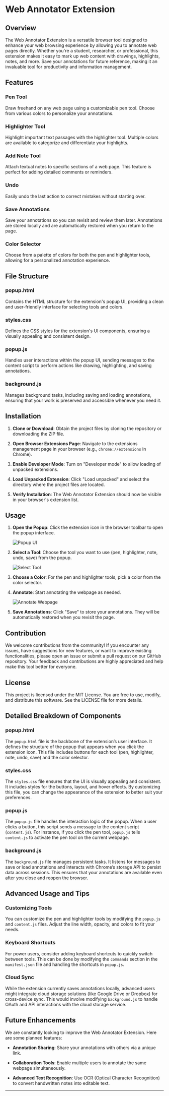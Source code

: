 # Web Annotator Extension



## Overview



The Web Annotator Extension is a versatile browser tool designed to enhance your web browsing experience by allowing you to annotate web pages directly. Whether you're a student, researcher, or professional, this extension makes it easy to mark up web content with drawings, highlights, notes, and more. Save your annotations for future reference, making it an invaluable tool for productivity and information management.



## Features



### Pen Tool



Draw freehand on any web page using a customizable pen tool. Choose from various colors to personalize your annotations.



### Highlighter Tool



Highlight important text passages with the highlighter tool. Multiple colors are available to categorize and differentiate your highlights.



### Add Note Tool



Attach textual notes to specific sections of a web page. This feature is perfect for adding detailed comments or reminders.



### Undo



Easily undo the last action to correct mistakes without starting over.



### Save Annotations



Save your annotations so you can revisit and review them later. Annotations are stored locally and are automatically restored when you return to the page.



### Color Selector



Choose from a palette of colors for both the pen and highlighter tools, allowing for a personalized annotation experience.



## File Structure



### popup.html



Contains the HTML structure for the extension's popup UI, providing a clean and user-friendly interface for selecting tools and colors.



### styles.css



Defines the CSS styles for the extension's UI components, ensuring a visually appealing and consistent design.



### popup.js



Handles user interactions within the popup UI, sending messages to the content script to perform actions like drawing, highlighting, and saving annotations.



### background.js



Manages background tasks, including saving and loading annotations, ensuring that your work is preserved and accessible whenever you need it.



## Installation



1. **Clone or Download**: Obtain the project files by cloning the repository or downloading the ZIP file.

2. **Open Browser Extensions Page**: Navigate to the extensions management page in your browser (e.g., `chrome://extensions` in Chrome).

3. **Enable Developer Mode**: Turn on "Developer mode" to allow loading of unpacked extensions.

4. **Load Unpacked Extension**: Click "Load unpacked" and select the directory where the project files are located.

5. **Verify Installation**: The Web Annotator Extension should now be visible in your browser's extension list.



## Usage



1. **Open the Popup**: Click the extension icon in the browser toolbar to open the popup interface.



   ![Popup UI](Web-Draw/screenshots/select-extension.png)



2. **Select a Tool**: Choose the tool you want to use (pen, highlighter, note, undo, save) from the popup.



   ![Select Tool](Web-Draw/screenshots/select-tool.png)



3. **Choose a Color**: For the pen and highlighter tools, pick a color from the color selector.



4. **Annotate**: Start annotating the webpage as needed.



   ![Annotate Webpage](Web-Draw/screenshots/annotate.png)



5. **Save Annotations**: Click "Save" to store your annotations. They will be automatically restored when you revisit the page.



## Contribution



We welcome contributions from the community! If you encounter any issues, have suggestions for new features, or want to improve existing functionalities, please open an issue or submit a pull request on our GitHub repository. Your feedback and contributions are highly appreciated and help make this tool better for everyone.



## License



This project is licensed under the MIT License. You are free to use, modify, and distribute this software. See the LICENSE file for more details.



## Detailed Breakdown of Components



### popup.html



The `popup.html` file is the backbone of the extension’s user interface. It defines the structure of the popup that appears when you click the extension icon. This file includes buttons for each tool (pen, highlighter, note, undo, save) and the color selector.



### styles.css



The `styles.css` file ensures that the UI is visually appealing and consistent. It includes styles for the buttons, layout, and hover effects. By customizing this file, you can change the appearance of the extension to better suit your preferences.



### popup.js



The `popup.js` file handles the interaction logic of the popup. When a user clicks a button, this script sends a message to the content script (`content.js`). For instance, if you click the pen tool, `popup.js` tells `content.js` to activate the pen tool on the current webpage.



### background.js



The `background.js` file manages persistent tasks. It listens for messages to save or load annotations and interacts with Chrome’s storage API to persist data across sessions. This ensures that your annotations are available even after you close and reopen the browser.



## Advanced Usage and Tips



### Customizing Tools



You can customize the pen and highlighter tools by modifying the `popup.js` and `content.js` files. Adjust the line width, opacity, and colors to fit your needs.



### Keyboard Shortcuts



For power users, consider adding keyboard shortcuts to quickly switch between tools. This can be done by modifying the `commands` section in the `manifest.json` file and handling the shortcuts in `popup.js`.



### Cloud Sync



While the extension currently saves annotations locally, advanced users might integrate cloud storage solutions (like Google Drive or Dropbox) for cross-device sync. This would involve modifying `background.js` to handle OAuth and API interactions with the cloud storage service.



## Future Enhancements



We are constantly looking to improve the Web Annotator Extension. Here are some planned features:



- **Annotation Sharing**: Share your annotations with others via a unique link.

- **Collaboration Tools**: Enable multiple users to annotate the same webpage simultaneously.

- **Advanced Text Recognition**: Use OCR (Optical Character Recognition) to convert handwritten notes into editable text.



---
